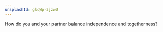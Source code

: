 ```yaml
---
unsplashId: glqWp-3jzwU
---
```


How do you and your partner balance independence and togetherness?

